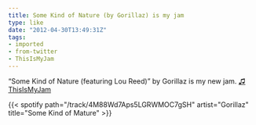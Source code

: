 ```yaml
---
title: Some Kind of Nature (by Gorillaz) is my jam
type: like
date: "2012-04-30T13:49:31Z"
tags:
- imported
- from-twitter
- ThisIsMyJam
---
```

“Some Kind of Nature \(featuring Lou Reed)” by Gorillaz is my new jam. [♫](https://t.thisismyjam.com/jphastings/_1entcx5) [ThisIsMyJam](/tags/thisismyjam)

{{< spotify path="/track/4M88Wd7Aps5LGRWMOC7gSH" artist="Gorillaz" title="Some Kind of Mature" >}}
